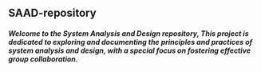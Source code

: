 ## SAAD-repository

##### Welcome to the System Analysis and Design repository, This project is dedicated to exploring and documenting the principles and practices of system analysis and design, with a special focus on fostering effective group collaboration.
